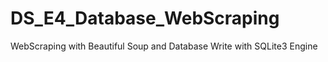 # DS_E4_Database_WebScraping
WebScraping with Beautiful Soup and Database Write with SQLite3 Engine
